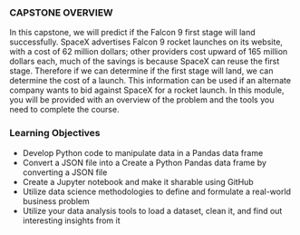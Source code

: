 ### CAPSTONE OVERVIEW
In this capstone, we will predict if the Falcon 9 first stage will land successfully. SpaceX advertises Falcon 9 rocket launches on its website, with a cost of 62 million dollars; other providers cost upward of 165 million dollars each, much of the savings is because SpaceX can reuse the first stage. Therefore if we can determine if the first stage will land, we can determine the cost of a launch. This information can be used if an alternate company wants to bid against SpaceX for a rocket launch. In this module, you will be provided with an overview of the problem and the tools you need to complete the course.

### Learning Objectives
* Develop Python code to manipulate data in a Pandas data frame
* Convert a JSON file into a Create a Python Pandas data frame by converting a JSON file
* Create a Jupyter notebook and make it sharable using GitHub
* Utilize data science methodologies to define and formulate a real-world business problem
* Utilize your data analysis tools to load a dataset, clean it, and find out interesting insights from it